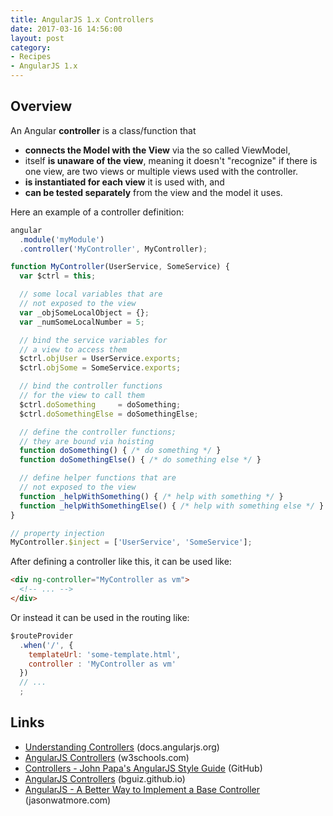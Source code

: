 ```yaml
---
title: AngularJS 1.x Controllers
date: 2017-03-16 14:56:00
layout: post
category:
- Recipes
- AngularJS 1.x
---
```



## Overview

An Angular **controller** is a class/function that
* **connects the Model with the View** via the so
  called ViewModel,
* itself **is unaware of the view**, meaning it
  doesn't "recognize" if there is one view,
  are two views or multiple views used with
  the controller.
* **is instantiated for each view** it is used with, and
* **can be tested separately** from the view and
  the model it uses.

Here an example of a controller definition:
```javascript
angular
  .module('myModule')
  .controller('MyController', MyController);

function MyController(UserService, SomeService) {
  var $ctrl = this;

  // some local variables that are
  // not exposed to the view
  var _objSomeLocalObject = {};
  var _numSomeLocalNumber = 5;

  // bind the service variables for
  // a view to access them
  $ctrl.objUser = UserService.exports;
  $ctrl.objSome = SomeService.exports;

  // bind the controller functions
  // for the view to call them
  $ctrl.doSomething     = doSomething;
  $ctrl.doSomethingElse = doSomethingElse;

  // define the controller functions;
  // they are bound via hoisting
  function doSomething() { /* do something */ }
  function doSomethingElse() { /* do something else */ }

  // define helper functions that are
  // not exposed to the view
  function _helpWithSomething() { /* help with something */ }
  function _helpWithSomethingElse() { /* help with something else */ }
}

// property injection
MyController.$inject = ['UserService', 'SomeService'];
```

After defining a controller like this, it can be used like:

```html
<div ng-controller="MyController as vm">
  <!-- ... -->
</div>
```

Or instead it can be used in the routing like:

```javascript
$routeProvider
  .when('/', {
    templateUrl: 'some-template.html',
    controller : 'MyController as vm'
  })
  // ...
  ;
```


## Links
* [Understanding Controllers](https://docs.angularjs.org/guide/controller) (docs.angularjs.org)
* [AngularJS Controllers](https://www.w3schools.com/angular/angular_controllers.asp) (w3schools.com)
* [Controllers - John Papa's AngularJS Style Guide](https://github.com/johnpapa/angular-styleguide/blob/master/a1/README.md#controllers) (GitHub)
* [AngularJS Controllers](http://bguiz.github.io/js-standards/angularjs/controllers/) (bguiz.github.io)
* [AngularJS - A Better Way to Implement a Base Controller](http://jasonwatmore.com/post/2014/03/25/angularjs-a-better-way-to-implement-a-base-controller) (jasonwatmore.com)